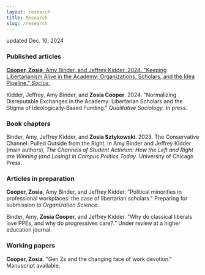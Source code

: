 ```yaml
---
layout: research
title: Research
slug: /research
---
```

updated Dec. 10, 2024
### Published articles
[**Cooper, Zosia**, Amy Binder, and Jeffrey Kidder. 2024. "Keeping Libertarianism Alive in the Academy: Organizations, Scholars, and the Idea Pipeline." _Socius_.](https://journals.sagepub.com/doi/full/10.1177/23780231241287949)

Kidder, Jeffrey, Amy Binder, and **Zosia Cooper**. 2024. "Normalizing Disreputable Exchanges in the Academy: Libertarian Scholars and the Stigma of Ideologically-Based Funding." _Qualitative Sociology_. In press. 

### Book chapters
Binder, Amy, Jeffrey Kidder, and **Zosia Sztykowski**. 2023. The Conservative Channel: Pulled Outside from the Right. In Amy Binder and Jeffrey Kidder (main authors), _The Channels of Student Activism: How the Left and Right are Winning (and Losing) in Campus Politics Today_. University of Chicago Press.

### Articles in preparation
**Cooper, Zosia**, Amy Binder, and Jeffrey Kidder. "Political minorities in professional workplaces: the case of libertarian scholars." Preparing for submission to _Organization Science_.

Binder, Amy, **Zosia Cooper**, and Jeffrey Kidder. "Why do classical liberals love PPEs, and why do progressives care?.” Under review at a higher education journal. 

### Working papers
**Cooper, Zosia**. "Gen Zs and the changing face of work devotion." Manuscript available. 

